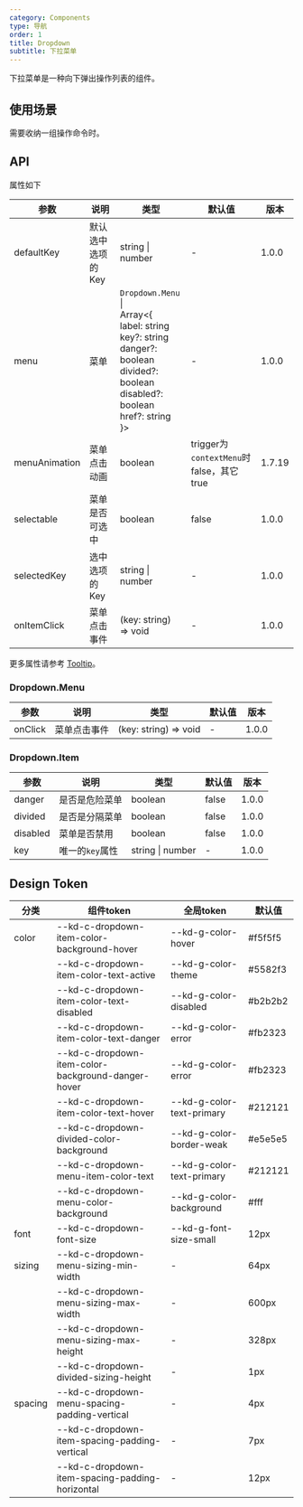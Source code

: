 ```yaml
---
category: Components
type: 导航
order: 1
title: Dropdown
subtitle: 下拉菜单
---
```


下拉菜单是一种向下弹出操作列表的组件。

## 使用场景

需要收纳一组操作命令时。

## API

属性如下

| 参数 | 说明 | 类型 | 默认值 | 版本 |
| --- | --- | --- | --- | --- |
| defaultKey | 默认选中选项的Key | string \| number | - | 1.0.0 |
| menu | 菜单 | `Dropdown.Menu` \| <br />Array&lt;{<br />label: string <br />key?: string <br />danger?: boolean <br />divided?: boolean <br />disabled?: boolean <br />href?: string <br />}> | - | 1.0.0 |
| menuAnimation | 菜单点击动画 | boolean | trigger为`contextMenu`时false，其它true | 1.7.19 |
| selectable | 菜单是否可选中 | boolean | false | 1.0.0 |
| selectedKey | 选中选项的Key | string \| number | - | 1.0.0 |
| onItemClick | 菜单点击事件 | (key: string) => void | - | 1.0.0 |

更多属性请参考 [Tooltip](/components/tooltip/#API)。

### Dropdown.Menu

| 参数 | 说明 | 类型 | 默认值 | 版本 |
| --- | --- | --- | --- | --- |
| onClick | 菜单点击事件 | (key: string) => void | - | 1.0.0 |

### Dropdown.Item

| 参数 | 说明 | 类型 | 默认值 | 版本 |
| --- | --- | --- | --- | --- |
| danger | 是否是危险菜单 | boolean | false | 1.0.0 |
| divided | 是否是分隔菜单 | boolean | false | 1.0.0 |
| disabled | 菜单是否禁用 | boolean | false | 1.0.0 |
| key | 唯一的`key`属性 | string \| number | - | 1.0.0 |

## Design Token

| 分类 | 组件token | 全局token | 默认值 |
| --- | --- | --- | --- |
| color | --kd-c-dropdown-item-color-background-hover | --kd-g-color-hover | #f5f5f5 |
|  | --kd-c-dropdown-item-color-text-active | --kd-g-color-theme | #5582f3 |
|  | --kd-c-dropdown-item-color-text-disabled | --kd-g-color-disabled | #b2b2b2 |
|  | --kd-c-dropdown-item-color-text-danger | --kd-g-color-error | #fb2323 |
|  | --kd-c-dropdown-item-color-background-danger-hover | --kd-g-color-error | #fb2323 |
|  | --kd-c-dropdown-item-color-text-hover | --kd-g-color-text-primary | #212121 |
|  | --kd-c-dropdown-divided-color-background | --kd-g-color-border-weak | #e5e5e5 |
|  | --kd-c-dropdown-menu-item-color-text | --kd-g-color-text-primary | #212121 |
|  | --kd-c-dropdown-menu-color-background | --kd-g-color-background | #fff |
| font | --kd-c-dropdown-font-size | --kd-g-font-size-small | 12px |
| sizing | --kd-c-dropdown-menu-sizing-min-width | - | 64px |
|  | --kd-c-dropdown-menu-sizing-max-width | - | 600px |
|  | --kd-c-dropdown-menu-sizing-max-height | - | 328px |
|  | --kd-c-dropdown-divided-sizing-height | - | 1px |
| spacing | --kd-c-dropdown-menu-spacing-padding-vertical | - | 4px |
|  | --kd-c-dropdown-item-spacing-padding-vertical | - | 7px |
|  | --kd-c-dropdown-item-spacing-padding-horizontal | - | 12px |
